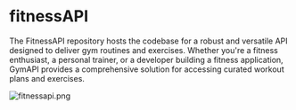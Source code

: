 # fitnessAPI
The FitnessAPI repository hosts the codebase for a robust and versatile API designed to deliver gym routines and exercises. Whether you're a fitness enthusiast, a personal trainer, or a developer building a fitness application, GymAPI provides a comprehensive solution for accessing curated workout plans and exercises.

<img alt="fitnessapi.png" src="../fitnessAPI/resources/fitnessapi.png"/>